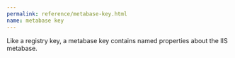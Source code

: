 ```yaml
---
permalink: reference/metabase-key.html
name: metabase key
---
```


Like a registry key, a metabase key contains named properties about the IIS metabase.